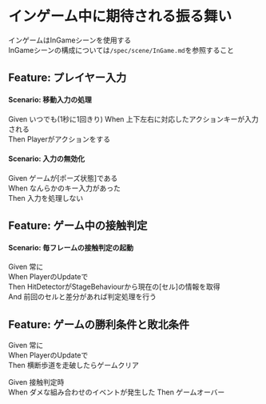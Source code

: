 # インゲーム中に期待される振る舞い
インゲームはInGameシーンを使用する  
InGameシーンの構成については```/spec/scene/InGame.md```を参照すること  


## Feature: プレイヤー入力

#### Scenario: 移動入力の処理
  Given いつでも(1秒に1回きり)
  When 上下左右に対応したアクションキーが入力される  
  Then Playerがアクションをする

#### Scenario: 入力の無効化
  Given ゲームが[ポーズ状態]である  
  When なんらかのキー入力があった  
  Then 入力を処理しない  



## Feature: ゲーム中の接触判定

#### Scenario: 毎フレームの接触判定の起動
  Given 常に  
  When PlayerのUpdateで  
  Then HitDetectorがStageBehaviourから現在の[セル]の情報を取得  
  And 前回のセルと差分があれば判定処理を行う  


## Feature: ゲームの勝利条件と敗北条件
  Given 常に  
  When PlayerのUpdateで  
  Then 横断歩道を走破したらゲームクリア  

  Given 接触判定時  
  When ダメな組み合わせのイベントが発生した 
  Then ゲームオーバー  


